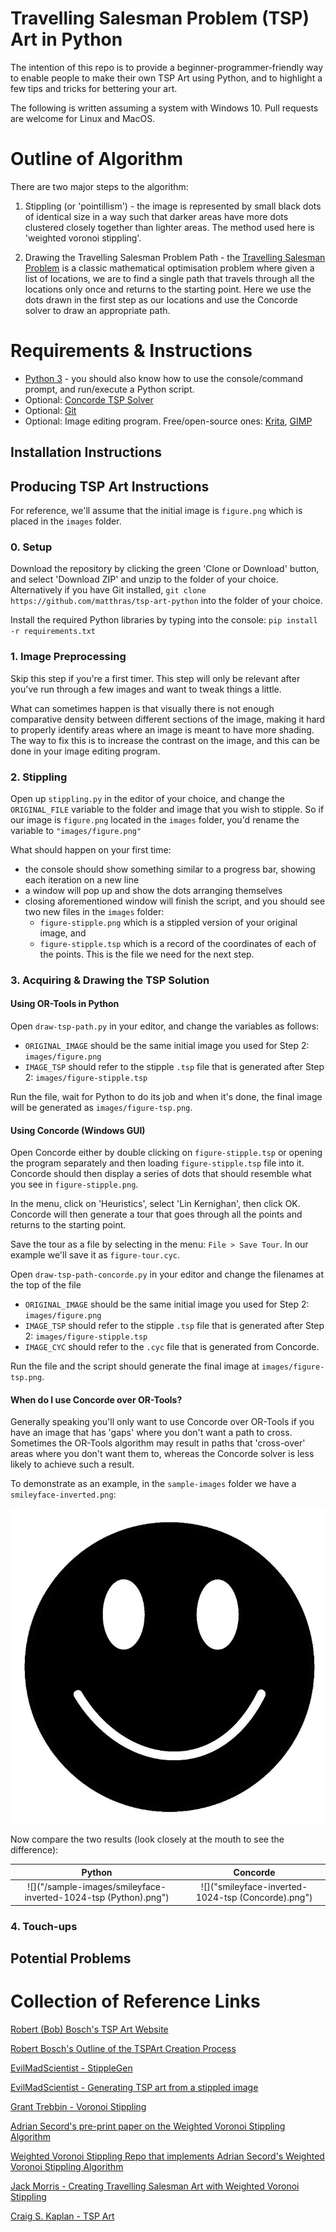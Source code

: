 # Travelling Salesman Problem (TSP) Art in Python

The intention of this repo is to provide a beginner-programmer-friendly way to enable people to make their own TSP Art using Python, and to highlight a few tips and tricks for bettering your art.

The following is written assuming a system with Windows 10. Pull requests are welcome for Linux and MacOS.

# Outline of Algorithm

There are two major steps to the algorithm:

1. Stippling (or 'pointillism') - the image is represented by small black dots of identical size in a way such that darker areas have more dots clustered closely together than lighter areas. The method used here is 'weighted voronoi stippling'.

2. Drawing the Travelling Salesman Problem Path - the [Travelling Salesman Problem](https://simple.wikipedia.org/wiki/Travelling_salesman_problem) is a classic mathematical optimisation problem where given a list of locations, we are to find a single path that travels through all the locations only once and returns to the starting point. Here we use the dots drawn in the first step as our locations and use the Concorde solver to draw an appropriate path.

# Requirements & Instructions

* [Python 3](https://www.python.org/downloads/) - you should also know how to use the console/command prompt, and run/execute a Python script.
* Optional: [Concorde TSP Solver](http://www.math.uwaterloo.ca/tsp/concorde/index.html) 
* Optional: [Git](https://git-scm.com/)
* Optional: Image editing program. Free/open-source ones: [Krita](https://krita.org/en/), [GIMP](https://www.gimp.org/)

## Installation Instructions


## Producing TSP Art Instructions

For reference, we'll assume that the initial image is `figure.png` which is placed in the `images` folder.

### 0. Setup 

Download the repository by clicking the green 'Clone or Download' button, and select 'Download ZIP' and unzip to the folder of your choice. Alternatively if you have Git installed, `git clone https://github.com/matthras/tsp-art-python` into the folder of your choice.

Install the required Python libraries by typing into the console: `pip install -r requirements.txt` 

### 1. Image Preprocessing

Skip this step if you're a first timer. This step will only be relevant after you've run through a few images and want to tweak things a little.

What can sometimes happen is that visually there is not enough comparative density between different sections of the image, making it hard to properly identify areas where an image is meant to have more shading. The way to fix this is to increase the contrast on the image, and this can be done in your image editing program.

### 2. Stippling

Open up `stippling.py` in the editor of your choice, and change the `ORIGINAL_FILE` variable to the folder and image that you wish to stipple. So if our image is `figure.png` located in the `images` folder, you'd rename the variable to `"images/figure.png"`

What should happen on your first time: 

* the console should show something similar to a progress bar, showing each iteration on a new line
* a window will pop up and show the dots arranging themselves
* closing aforementioned window will finish the script, and you should see two new files in the `images` folder: 
  * `figure-stipple.png` which is a stippled version of your original image, and
  * `figure-stipple.tsp` which is a record of the coordinates of each of the points. This is the file we need for the next step. 

### 3. Acquiring & Drawing the TSP Solution

#### Using OR-Tools in Python

Open `draw-tsp-path.py` in your editor, and change the variables as follows:

* `ORIGINAL_IMAGE` should be the same initial image you used for Step 2: `images/figure.png`
* `IMAGE_TSP` should refer to the stipple `.tsp` file that is generated after Step 2: `images/figure-stipple.tsp`

Run the file, wait for Python to do its job and when it's done, the final image will be generated as `images/figure-tsp.png`.

#### Using Concorde (Windows GUI)

Open Concorde either by double clicking on `figure-stipple.tsp` or opening the program separately and then loading `figure-stipple.tsp` file into it. Concorde should then display a series of dots that should resemble what you see in `figure-stipple.png`.

In the menu, click on 'Heuristics', select 'Lin Kernighan', then click OK. Concorde will then generate a tour that goes through all the points and returns to the starting point.

Save the tour as a file by selecting in the menu: `File > Save Tour`. In our example we'll save it as `figure-tour.cyc`.

Open `draw-tsp-path-concorde.py` in your editor and change the filenames at the top of the file

* `ORIGINAL_IMAGE` should be the same initial image you used for Step 2: `images/figure.png`
* `IMAGE_TSP` should refer to the stipple `.tsp` file that is generated after Step 2: `images/figure-stipple.tsp`
* `IMAGE_CYC` should refer to the `.cyc` file that is generated from Concorde.

Run the file and the script should generate the final image at `images/figure-tsp.png`.

#### When do I use Concorde over OR-Tools?

Generally speaking you'll only want to use Concorde over OR-Tools if you have an image that has 'gaps' where you don't want a path to cross. Sometimes the OR-Tools algorithm may result in paths that 'cross-over' areas where you don't want them to, whereas the Concorde solver is less likely to achieve such a result.

To demonstrate as an example, in the `sample-images` folder we have a `smileyface-inverted.png`:

![](/sample-images/smileyface-inverted.png)

Now compare the two results (look closely at the mouth to see the difference):

Python | Concorde
:-----:|:--------:
![]("/sample-images/smileyface-inverted-1024-tsp (Python).png") | ![]("smileyface-inverted-1024-tsp (Concorde).png")

### 4. Touch-ups


## Potential Problems



# Collection of Reference Links

[Robert (Bob) Bosch's TSP Art Website](http://www2.oberlin.edu/math/faculty/bosch/tspart-page.html)

[Robert Bosch's Outline of the TSPArt Creation Process](http://www2.oberlin.edu/math/faculty/bosch/making-tspart-page.html)

[EvilMadScientist - StippleGen](https://www.evilmadscientist.com/2012/stipplegen-weighted-voronoi-stippling-and-tsp-paths-in-processing/)

[EvilMadScientist - Generating TSP art from a stippled image](https://wiki.evilmadscientist.com/Generating_TSP_art_from_a_stippled_image)

[Grant Trebbin - Voronoi Stippling](https://www.grant-trebbin.com/2017/02/voronoi-stippling.html)

[Adrian Secord's pre-print paper on the Weighted Voronoi Stippling Algorithm](https://mrl.nyu.edu/~ajsecord/npar2002/npar2002_ajsecord_preprint.pdf)

[Weighted Voronoi Stippling Repo that implements Adrian Secord's Weighted Voronoi Stippling Algorithm](https://github.com/ReScience-Archives/Rougier-2017)

[Jack Morris - Creating Travelling Salesman Art with Weighted Voronoi Stippling](http://jackxmorris.com/posts/traveling-salesman-art)

[Craig S. Kaplan - TSP Art](http://www.cgl.uwaterloo.ca/csk/projects/tsp/)